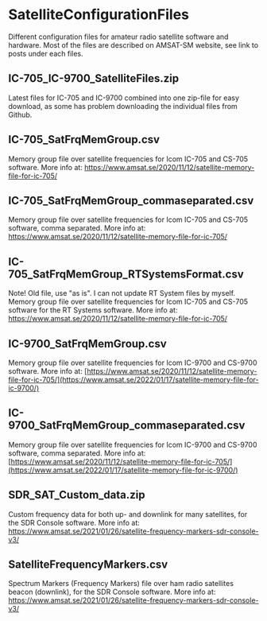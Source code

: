 # SatelliteConfigurationFiles
Different configuration files for amateur radio satellite software and hardware. Most of the files are described on AMSAT-SM website, see link to posts under each files.

## IC-705_IC-9700_SatelliteFiles.zip
Latest files for IC-705 and IC-9700 combined into one zip-file for easy download, as some has problem downloading the individual files from Github.

## IC-705_SatFrqMemGroup.csv
Memory group file over satellite frequencies for Icom IC-705 and CS-705 software. More info at:
https://www.amsat.se/2020/11/12/satellite-memory-file-for-ic-705/

## IC-705_SatFrqMemGroup_commaseparated.csv
Memory group file over satellite frequencies for Icom IC-705 and CS-705 software, comma separated. More info at:
https://www.amsat.se/2020/11/12/satellite-memory-file-for-ic-705/

## IC-705_SatFrqMemGroup_RTSystemsFormat.csv
Note! Old file, use "as is". I can not update RT System files by myself.
Memory group file over satellite frequencies for Icom IC-705 and CS-705 software for the RT Systems software. More info at:
https://www.amsat.se/2020/11/12/satellite-memory-file-for-ic-705/

## IC-9700_SatFrqMemGroup.csv
Memory group file over satellite frequencies for Icom IC-9700 and CS-9700 software. More info at:
[https://www.amsat.se/2020/11/12/satellite-memory-file-for-ic-705/](https://www.amsat.se/2022/01/17/satellite-memory-file-for-ic-9700/)

## IC-9700_SatFrqMemGroup_commaseparated.csv
Memory group file over satellite frequencies for Icom IC-9700 and CS-9700 software, comma separated. More info at:
[https://www.amsat.se/2020/11/12/satellite-memory-file-for-ic-705/](https://www.amsat.se/2022/01/17/satellite-memory-file-for-ic-9700/)

## SDR_SAT_Custom_data.zip
Custom frequency data for both up- and downlink for many satellites, for the SDR Console software. More info at:
https://www.amsat.se/2021/01/26/satellite-frequency-markers-sdr-console-v3/

## SatelliteFrequencyMarkers.csv
Spectrum Markers (Frequency Markers) file over ham radio satellites beacon (downlink), for the SDR Console software. More info at:
https://www.amsat.se/2021/01/26/satellite-frequency-markers-sdr-console-v3/
